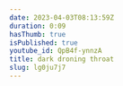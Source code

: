 ```yaml
---
date: 2023-04-03T08:13:59Z
duration: 0:09
hasThumb: true
isPublished: true
youtube_id: QpB4f-ynnzA
title: dark droning throat
slug: lg0ju7j7
---
```


